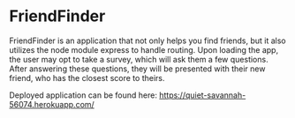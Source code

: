 # FriendFinder

FriendFinder is an application that not only helps you find friends, but it also utilizes the node module express to handle routing.
Upon loading the app, the user may opt to take a survey, which will ask them a few questions. After answering these questions, they will be presented with their new friend, who has the closest score to theirs.

Deployed application can be found here: https://quiet-savannah-56074.herokuapp.com/

